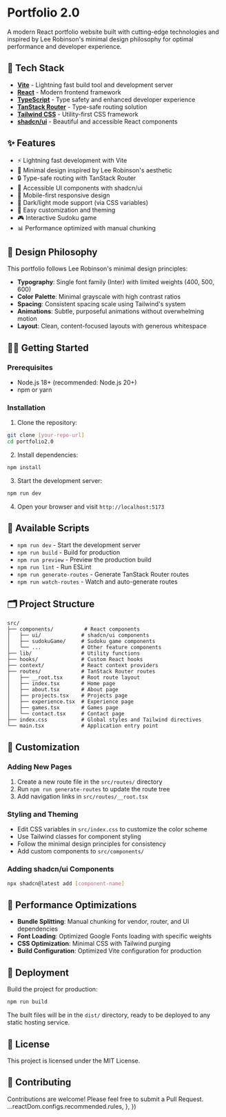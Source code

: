 # Portfolio 2.0

A modern React portfolio website built with cutting-edge technologies and inspired by Lee Robinson's minimal design philosophy for optimal performance and developer experience.

## 🚀 Tech Stack

- **[Vite](https://vitejs.dev/)** - Lightning fast build tool and development server
- **[React](https://react.dev/)** - Modern frontend framework
- **[TypeScript](https://www.typescriptlang.org/)** - Type safety and enhanced developer experience
- **[TanStack Router](https://tanstack.com/router)** - Type-safe routing solution
- **[Tailwind CSS](https://tailwindcss.com/)** - Utility-first CSS framework
- **[shadcn/ui](https://ui.shadcn.com/)** - Beautiful and accessible React components

## ✨ Features

- ⚡ Lightning fast development with Vite
- 🎨 Minimal design inspired by Lee Robinson's aesthetic
- 🔒 Type-safe routing with TanStack Router
- 🎯 Accessible UI components with shadcn/ui
- 📱 Mobile-first responsive design
- 🌙 Dark/light mode support (via CSS variables)
- 🔧 Easy customization and theming
- 🎮 Interactive Sudoku game
- 📊 Performance optimized with manual chunking

## 🎨 Design Philosophy

This portfolio follows Lee Robinson's minimal design principles:

- **Typography**: Single font family (Inter) with limited weights (400, 500, 600)
- **Color Palette**: Minimal grayscale with high contrast ratios
- **Spacing**: Consistent spacing scale using Tailwind's system
- **Animations**: Subtle, purposeful animations without overwhelming motion
- **Layout**: Clean, content-focused layouts with generous whitespace

## 🏃‍♂️ Getting Started

### Prerequisites

- Node.js 18+ (recommended: Node.js 20+)
- npm or yarn

### Installation

1. Clone the repository:

```bash
git clone [your-repo-url]
cd portfolio2.0
```

2. Install dependencies:

```bash
npm install
```

3. Start the development server:

```bash
npm run dev
```

4. Open your browser and visit `http://localhost:5173`

## 📝 Available Scripts

- `npm run dev` - Start the development server
- `npm run build` - Build for production
- `npm run preview` - Preview the production build
- `npm run lint` - Run ESLint
- `npm run generate-routes` - Generate TanStack Router routes
- `npm run watch-routes` - Watch and auto-generate routes

## 🗂️ Project Structure

```
src/
├── components/          # React components
│   ├── ui/             # shadcn/ui components
│   ├── sudokuGame/     # Sudoku game components
│   └── ...             # Other feature components
├── lib/                # Utility functions
├── hooks/              # Custom React hooks
├── context/            # React context providers
├── routes/             # TanStack Router routes
│   ├── __root.tsx      # Root route layout
│   ├── index.tsx       # Home page
│   ├── about.tsx       # About page
│   ├── projects.tsx    # Projects page
│   ├── experience.tsx  # Experience page
│   ├── games.tsx       # Games page
│   └── contact.tsx     # Contact page
├── index.css           # Global styles and Tailwind directives
└── main.tsx            # Application entry point
```

## 🎨 Customization

### Adding New Pages

1. Create a new route file in the `src/routes/` directory
2. Run `npm run generate-routes` to update the route tree
3. Add navigation links in `src/routes/__root.tsx`

### Styling and Theming

- Edit CSS variables in `src/index.css` to customize the color scheme
- Use Tailwind classes for component styling
- Follow the minimal design principles for consistency
- Add custom components to `src/components/`

### Adding shadcn/ui Components

```bash
npx shadcn@latest add [component-name]
```

## 🚀 Performance Optimizations

- **Bundle Splitting**: Manual chunking for vendor, router, and UI dependencies
- **Font Loading**: Optimized Google Fonts loading with specific weights
- **CSS Optimization**: Minimal CSS with Tailwind purging
- **Build Configuration**: Optimized Vite configuration for production

## 🚀 Deployment

Build the project for production:

```bash
npm run build
```

The built files will be in the `dist/` directory, ready to be deployed to any static hosting service.

## 📄 License

This project is licensed under the MIT License.

## 🤝 Contributing

Contributions are welcome! Please feel free to submit a Pull Request.
...reactDom.configs.recommended.rules,
},
})

```

```
